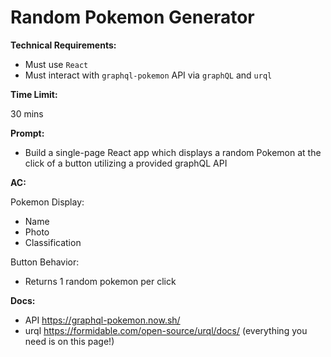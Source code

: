 # **Random Pokemon Generator**

**Technical Requirements:**
- Must use `React`
- Must interact with `graphql-pokemon` API via `graphQL` and `urql`

**Time Limit:**

30 mins

**Prompt:**
- Build a single-page React app which displays a random Pokemon at the click of a button utilizing a provided graphQL API

**AC:**

Pokemon Display:
- Name
- Photo
- Classification

Button Behavior:
- Returns 1 random pokemon per click

**Docs:**
- API https://graphql-pokemon.now.sh/
- urql https://formidable.com/open-source/urql/docs/ (everything you need is on this page!)
